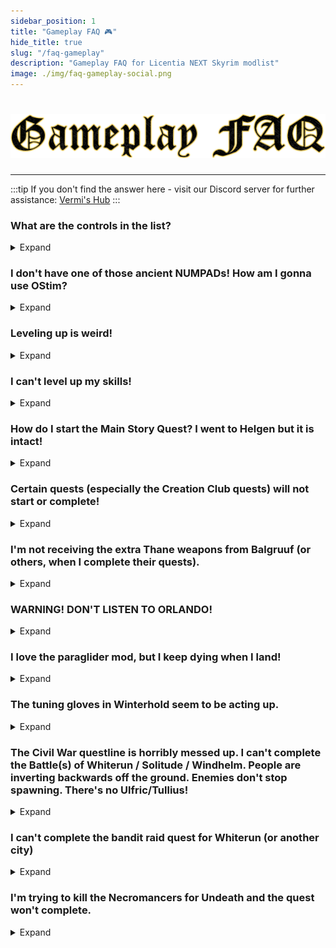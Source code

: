 ```yaml
---
sidebar_position: 1
title: "Gameplay FAQ 🎮"
hide_title: true
slug: "/faq-gameplay"
description: "Gameplay FAQ for Licentia NEXT Skyrim modlist"
image: ./img/faq-gameplay-social.png
---
```


# ![Gameplay FAQ](./img/faq-gameplay.png)

---

:::tip
If you don't find the answer here - visit our Discord server for further assistance:
[Vermi's Hub](https://discord.gg/vermishub)
:::

### What are the controls in the list?
<details>
  <summary>Expand</summary>

At any point in the game, you can press `F11` to open the controls menu. 

This will show you all the controls for the game, including those added by mods. You can also find the controls in the `MCM` for each mod that adds specific controls.
</details>

### I don't have one of those ancient NUMPADs! How am I gonna use OStim?
<details>
  <summary>Expand</summary>

The _OStim_ controls can be remapped in the `MCM` for that mod. It may be difficult to find enough free keys without a NUMPAD though.
</details>

### Leveling up is weird!
<details>
  <summary>Expand</summary>

This modlist uses a modified version of _[Static Skill Leveling](https://www.nexusmods.com/skyrimspecialedition/mods/89940)_ which changes how you level up your skills and attributes.

Generally speaking, the prompt to level up your skills will appear after you level up.

Some advice:

- **Pick skills first**, then pick **Health, Magicka or Stamina**. DON'T pick the attributes first, or you will not be able to pick skills this level at all!

- **Not working?** The `Uncapper` preset prevents skills from leveling beyond your level +18, to a maximum of twice your level. If your skill won't go up any further, try gaining a level!

- **Skill not leveling up upon reading a skill book?** Make sure you're not at the cap, then check for any debuffs to skill gain on your magic effects tab. Take care of those, then try again.
</details>

### I can't level up my skills!
<details>
  <summary>Expand</summary>

This is due to a _Static Skill Leveling_ conflict. 

- If you have _any_ effect on your character that either reduces or increases Skill XP by any amount, the point distribution will seem to work, but nothing will actually increase in the Statistics menu.

- This will also prevent Skill Books from increasing Skills.

- Most commonly this is due to XP penalties from survival-related debuffs, so before leveling up, make certain you take care of all your physical needs.

- You might also want to verify that you apply your Skill Points only when all similar effects are inactive.

- If you have made certain of this and still can't get Skill Points, ensure that you are not at the Skill Cap for your race. The cap can be identified in the Statistics menu as a red or gold bar above the name of the skill. If you wish to level these further, you will need to gain more Character Levels.
</details>

### How do I start the Main Story Quest? I went to Helgen but it is intact!
<details>
  <summary>Expand</summary>

- This modlist uses _[Alternate Perspective](https://www.nexusmods.com/skyrimspecialedition/mods/50307)_, in which you can observe and walk through Helgen's destruction as a neutral bystander. 

- To witness Alduin's first attack in centuries, travel to Helgen and choose the "Rent A Room (Start Intro)" option. Then sleep in the bed that the innkeeper offers you for at least one hour. The intro will begin as soon as you step outside. 

- Bear in mind it is important to complete this step relatively early as many later quest stages rely on it *(see the question below)*
</details>

### Certain quests (especially the Creation Club quests) will not start or complete!
<details>
  <summary>Expand</summary>

- A lot of quest stages in later quests are directly reliant on **ALL** the quest triggers &mdash; including event, interaction, and location-based triggers &mdash; being activated **during the intro sequence in which Alduin destroys Helgen**.

- If you are finding that Uthgerd will not brawl with you, Ysolda will not ask you for the mammoth tusk, you can't talk to the Creation Club pets, or _Saints and Seducers_ NPCs are not responding, go back and do Helgen.

- I am also extremely skeptical of all starts which skip this part of the game, including the "Dragonborn" start from the dragon statue in the opening room as well as the "Skip Intro" start in the Helgen Inn's basement.

- **THE MOST RELIABLE WAY TO START THE GAME** is to **press the button under the table** in the starting room on your left, and then go through the last bit of the usual intro sequence *(the one where you leave the cave with Ralof/Hadvar)*.
</details>

### I'm not receiving the extra Thane weapons from Balgruuf (or others, when I complete their quests).
<details>
  <summary>Expand</summary>

These quests are all on a rather buggy time delay. I don't know why, but this has been confirmed with multiple user reports, and it happens in clean game with LOTD and just its patches. 

So, how to circumvent this:
- If you want to receive all the Thane weapons legitimately, do not delay in completing their quests. 

- For Balgruuf, do Helgen almost from the beginning of the game and complete everything up through Mimilnur (the first dragon attack) as soon as you can. Otherwise you won't get them. 

- For the other Thane quests, don't mess around after you start them. Complete them and get the weapons - otherwise you will have to console them in.
</details>

### WARNING! DON'T LISTEN TO ORLANDO!
<details>
  <summary>Expand</summary>

- Upon entering a certain inn, you will be given the option to stab a certain Vigilant of Stendarr with a Needle. 
- **DO NOT DO THIS.** This is basically a means by which veterans to the `VIGILANT` mod can skip 3/4 of the mod to get to the fun stuff at the end. You will be _extremely_ underpowered and _utterly_ clueless as to what is going on if you do this. 

- **SO DON'T DO IT!!** No, there is no way back. You will have to load from before you did what the obviously evil dude told you to do.
</details>

### I love the paraglider mod, but I keep dying when I land!
<details>
  <summary>Expand</summary>

- Known bug I'm afraid, I guess it doesn't always perfectly detect the landing event.

- To prevent this, just make sure you always close and reopen the paraglider right before you land. And, of course, always save before you jump!
</details>

### The tuning gloves in Winterhold seem to be acting up.
<details>
  <summary>Expand</summary>

Try removing them and equipping them in between attempts. I dunno either, man.
</details>

### The Civil War questline is horribly messed up. I can't complete the Battle(s) of Whiterun / Solitude / Windhelm. People are inverting backwards off the ground. Enemies don't stop spawning. There's no Ulfric/Tullius!
<details>
  <summary>Expand</summary>

The _Civil War_ questline is incredibly broken even in vanilla Skyrim partially due to the large actor count and infinitely spawning enemies. Pile on CGO scripting all attack patterns and animations and Ultimate Dodge scripting all movement and you have a recipe for disaster. Even if you do manage to complete it, countless other quests will be broken due to destroyed buildings / dead NPCs / flagged variables. **It's recommended that you complete this questchain near the very end of your playthrough**, if at all. 

If you choose to do so, I recommend keeping the following things in mind:

1. Infinite enemy spawns are based around the destructible barricades. Hit them three times with a weapon or Destruction spell to destroy them and stop spawns in that area.
2. The above does not always work. If you find enemies never stop spawning, _sprint_ to the capitol building of the city you are attempting to reclaim (Dragonsreach, Castle Dour, etc) and make your way inside.
3. The conclusion of the Battle for Whiterun / Solitude / Windhelm is triggered by entering this capitol building.
4. You do not need to escort Ulfric, Galmar, Tullius, Likke or anyone else all the way to the capitol building. Sometimes they won't even spawn when you enter the city! Merely entering it yourself is enough. Just as followers appear beside you, so will the faction leaders.
5. Enjoy the rest of your horribly broken playthrough :finnadie:
</details>

### I can't complete the bandit raid quest for Whiterun (or another city)
<details>
  <summary>Expand</summary>

The Quest Objective to keep the Guard Captain alive is **optional** and he is extremely weak. Most likely he will die. You can still complete the quest if he does, you will just not receive any reward from the city (which is a worthless reward not worth the work anyway IMHO).
</details>

### I'm trying to kill the Necromancers for Undeath and the quest won't complete.
<details>
  <summary>Expand</summary>

Yeah, this is just a buggy part of this mod, at least when included in a large modlist like this. 

What you can try is the following:
- After clearing the ritual site, try opening console and typing `killall`. That should clear the quest. 

- If that doesn't work, highlight the dead Necromancers and type `resurrect` followed by `killall`. 

- If this STILL doesn't work, you will probably have to repeat this portion until it does.
</details>